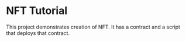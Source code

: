 # NFT Tutorial

This project demonstrates creation of NFT. It has a contract and a script that deploys that contract.


